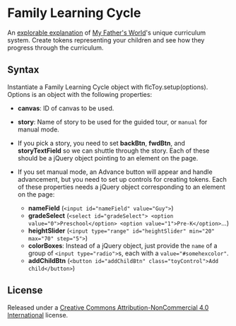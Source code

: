 # Family Learning Cycle

An [explorable explanation](http://explorableexplanations.com/) of [My Father's World](http://www.mfwbooks.com)'s unique curriculum system. Create tokens representing your children and see how they progress through the curriculum.

## Syntax

Instantiate a Family Learning Cycle object with flcToy.setup(options). Options is an object with the following properties:

- **canvas**: ID of canvas to be used.

- **story**: Name of story to be used for the guided tour, or `manual` for manual mode. 

- If you pick a story, you need to set **backBtn**, **fwdBtn**, and **storyTextField** so we can shuttle through the story. Each of these should be a jQuery object pointing to an element on the page.

- If you set manual mode, an Advance button will appear and handle advancement, but you need to set up controls for creating tokens. Each of these properties needs a jQuery object corresponding to an element on the page:
  * **nameField** (`<input id="nameField" value="Guy">`)
  * **gradeSelect** (`<select id="gradeSelect"> <option value="0">Preschool</option> <option value="1">Pre-K</option>`...) 
  * **heightSlider** (`<input type="range" id="heightSlider" min="20" max="70" step="5">`)
  * **colorBoxes**: Instead of a jQuery object, just provide the `name` of a group of `<input type="radio">`s, each with a `value="#somehexcolor"`.
  * **addChildBtn** (`<button id="addChildBtn" class="toyControl">Add child</button>`)

## License
Released under a [Creative Commons Attribution-NonCommercial 4.0 International](http://creativecommons.org/licenses/by-nc/4.0/) license.
